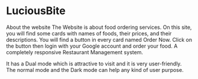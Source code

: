 

# LuciousBite



About the website
The Website is about food ordering services. On this site, you will find some cards with names of foods, their prices, and their descriptions. You will find a button in every card named Order Now. Click on the button then login with your Google account and order your food.
A completely responsive Restaurant Management system.

It has a Dual mode which is attractive to visit and it is very user-friendly.
The normal mode and the Dark mode can help any kind of user purpose.

